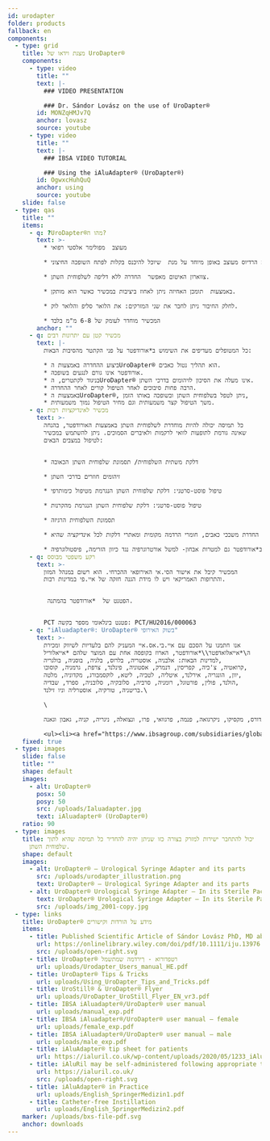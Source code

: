 ```yaml
---
id: urodapter
folder: products
fallback: en
components:
  - type: grid
    title: מצגת וידאו של UroDapter®
    components:
      - type: video
        title: ""
        text: |-
          ### VIDEO PRESENTATION

          ### Dr. Sándor Lovász on the use of UroDapter®
        id: MONZqHMJv7Q
        anchor: lovasz
        source: youtube
      - type: video
        title: ""
        text: |-
          ### IBSA VIDEO TUTORIAL

          ### Using the iAluAdapter® (UroDapter®)
        id: OgwxcHuhQuQ
        anchor: using
        source: youtube
    slide: false
  - type: qas
    title: ""
    items:
      - q: ?UroDapter®מהו ה?
        text: >-
          * מעוצב  מפולימר אלסטי רפואי

          * קצה הרדיוס מעוצב באופן מיוחד על מנת  שיוכל להיכנס בקלות לפתח השופכה החיצוני.

          * צווארון האיטום מאפשר  החדרה ללא דליפה לשלפוחית השתן.

          * באמצעות  תומכן האחיזה ניתן לאחוז ביציבות במכשיר כאשר הוא מותקן.

          * לחלק החיבור ניתן לחבר את שני המזרקים: את הלואר סליפ והלואר לוק.

          * המכשיר מוחדר לעומק של 6-8 מ"מ בלבד
        anchor: ""
      - q: מכשיר קטן עם יתרונות רבים
        text: |-
          כל המטופלים מעדיפים את השימוש ב*אורודפטר על פני הקתטר מהסיבות הבאות:

          * ביצוע ההחדרה באמצעות הUroDapter® הוא תהליך נטול כאבים.
          * אורודפטר אינו גורם לנגעים בשופכה.
          * בניגוד לקתטרים, הUroDapter® אינו מעלה את הסיכון לזיהומים בדרכי השתן.
          * הרבה פחות סיבוכים לאחר הטיפול קורים לאחר ההחדרה.
          * באמצעות הUroDapter®, ניתן לטפל בשלפוחית השתן ובשופכה באותו הזמן,
          * משך הטיפול קצר משמעותית וגם מחיר הטיפול נמוך משמעותית.
      - q: מכשיר לאינדיקציות רבות
        text: >-
          כל תמיסה יכולה להיות מוחדרת לשלפוחית השתן באמצעות האורודפטר, בהנחה
          שאינה גורמת לתופעות לוואי לרקמות ולאיברים הסמוכים. ניתן להשתמש במכשיר
          לטיפול במצבים הבאים:


          * דלקת משתית השלפוחית/ תסמונת שלפוחית השתן הכאובה

          * זיהומים חוזרים בדרכי השתן

          * טיפול פוסט-סרטני: דלקת שלפוחית השתן הנגרמת מטיפול כימותרפי

          * טיפול פוסט-סרטני: דלקת שלפוחית השתן הנגרמת מהקרנות

          * תסמונת השלפוחית הרגיזה

          * החדרת משככי כאבים, חומרי הרדמה מקומית ומאתרי דלקות לכל אינדיקציה שהיא

          * ניתן להשתמש ב*אורודפטר גם למטרות אבחון- למשל אורטרוגרפיה נגד כיוון הזרימה, פיסטולוגרפיה
      - q: רקע משפטי מבוסס
        text: >-
          המכשיר קיבל את אישור הסי.אי האירופאי ההכרחי. הוא רשום במנהל המזון
          והתרופות האמריקאי ויש לו מידת הגנה חזקה של איי.פי במדינות רבות.


           הפטנט של  *אורודפטר בהמתנה.


          PCT פטנט בינלאומי מספר בקשה: PCT/HU2016/000063
      - q: "iAluadapter®: UroDapter® בשוק האירופי"
        text: >-
          אנו חתמנו על הסכם עם איי.בי.אס.איי המעניק להם בלעדיות לשיווק ומכירת
          ה\*אייאלואדפטר\\*אורודפטר, הארוז בקופסה אחת עם המוצר שלהם *אייאלוריל
          למדינות הבאות: אלבניה, אוסטריה, בלרוס, בלגיה, בוסניה, בולגריה,
          קרואטיה, צ'כיה, קפריסין, דנמרק, אסטוניה, פינלנד, צרפת, גרמניה, קוסובו,
          יוון, הונגריה, אירלנד, איטליה, לטביה, ליטא, לוקסמבורג, מקדוניה, מלטה,
          הולנד, פולין, פורטוגל, רומניה, סרביה, סלובקיה, סלובניה, ספרד, שבדיה,
          בריטניה, טורקיה, אוסטרליה וניו זילנד.\

          \

          איי.בי.אס.איי מחזיקה בזכות לספק את חבילות \*אייאלוריל עם \*אייאלואדפטר/*אורודפטר  ו/או עם המתאם כמוצר עצמאי עפ"י בסיס לא בלעדי למדינות הבאות: אוקראינה, רוסיה, בחריין, עומאן, כוויית, קטאר, ערב הסעודית, איחוד האמירויות הערביות, מצרים, אלג'יריה, ירדן, הרשות הפלסטינית, לבנון, עירק, לוב, מרוקו, תוניסיה, ישראל, אירן, קוריאה הדרומית, אינדונזיה, סין, סינגפור, טייוואן, טורקמניסטן, מלזיה, קולומביה, ארגנטינה, ברבדוס, בוליביה, ברזיל, צ'ילה, קוסטה ריקה, הרפובליקה הדומיניקנית, אקוודור, אל סלבדור, גוואטמלה, הונדורס, מקסיקו, ניקרגואה, פנמה, פרגוואי, פרו, ונצואלה, ניגריה, קניה, גאבון וגאנה.

          <ul><li><a href="https://www.ibsagroup.com/subsidiaries/global-network.html" rel="noopener" target="_blank">IBSA Global Network</a></li></ul>
    fixed: true
  - type: images
    slide: false
    title: ""
    shape: default
    images:
      - alt: UroDapter®
        posx: 50
        posy: 50
        src: /uploads/Ialuadapter.jpg
        text: iAluadapter® (UroDapter®)
    ratio: 90
  - type: images
    title: יכול להתחבר ישירות למזרק בצורה כזו שניתן יהיה להחדיר כל תמיסה שהיא לתוך
      שלפוחית השתן.
    shape: default
    images:
      - alt: UroDapter® – Urological Syringe Adapter and its parts
        src: /uploads/urodapter_illustration.png
        text: UroDapter® – Urological Syringe Adapter and its parts
      - alt: UroDapter® Urological Syringe Adapter – In its Sterile Packaging
        text: UroDapter® Urological Syringe Adapter – In its Sterile Packaging
        src: /uploads/img_2001-copy.jpg
  - type: links
    title: UroDapter® מידע על הורדות וקישורים
    items:
      - title: Published Scientific Article of Sándor Lovász PhD, MD about UroDapter
        url: https://onlinelibrary.wiley.com/doi/pdf/10.1111/iju.13976
        src: /uploads/open-right.svg
      - title: UroDapter® רטפדורוא - ךירדמה שמתשמל
        url: uploads/Urodapter_Users_manual_HE.pdf
      - title: UroDapter® Tips & Tricks
        url: uploads/Using_UroDapter_Tips_and_Tricks.pdf
      - title: UroStill® & UroDapter® Flyer
        url: uploads/UroDapter_UroStill_Flyer_EN_vr3.pdf
      - title: IBSA iAluadapter®/UroDapter® user manual
        url: uploads/manual_exp.pdf
      - title: IBSA iAluadapter®/UroDapter® user manual – female
        url: uploads/female_exp.pdf
      - title: IBSA iAluadapter®/UroDapter® user manual – male
        url: uploads/male_exp.pdf
      - title: iAluAdapter® tip sheet for patients
        url: https://ialuril.co.uk/wp-content/uploads/2020/05/1233_iAluradapterTipSheetPatients_St03.pdf
      - title: iAluRil may be self-administered following appropriate training
        url: https://ialuril.co.uk/
        src: /uploads/open-right.svg
      - title: iAluAdapter® in Practice
        url: uploads/English_SpringerMedizin1.pdf
      - title: Catheter-free Instillation
        url: uploads/English_SpringerMedizin2.pdf
    marker: /uploads/bxs-file-pdf.svg
    anchor: downloads
---
```

